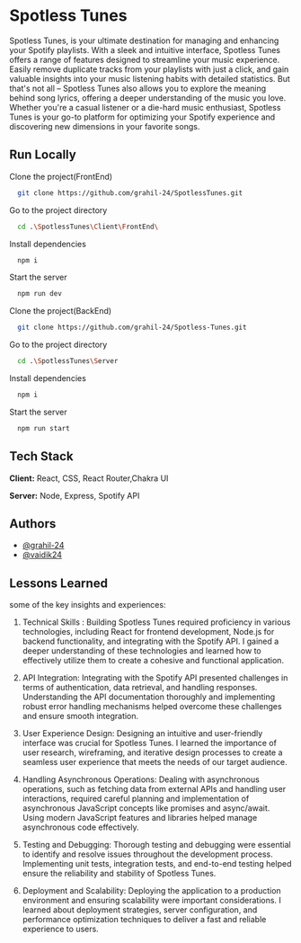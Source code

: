 
# Spotless Tunes

Spotless Tunes, is your ultimate destination for managing and enhancing your Spotify playlists. With a sleek and intuitive interface, Spotless Tunes offers a range of features designed to streamline your music experience. Easily remove duplicate tracks from your playlists with just a click, and gain valuable insights into your music listening habits with detailed statistics. But that's not all – Spotless Tunes also allows you to explore the meaning behind song lyrics, offering a deeper understanding of the music you love. Whether you're a casual listener or a die-hard music enthusiast, Spotless Tunes is your go-to platform for optimizing your Spotify experience and discovering new dimensions in your favorite songs.


## Run Locally

Clone the project(FrontEnd)

```bash
  git clone https://github.com/grahil-24/SpotlessTunes.git
```

Go to the project directory
```bash
  cd .\SpotlessTunes\Client\FrontEnd\
```

Install dependencies

```bash
  npm i
```

Start the server

```bash
  npm run dev
```

Clone the project(BackEnd)

```bash
  git clone https://github.com/grahil-24/Spotless-Tunes.git
```

Go to the project directory
```bash
  cd .\SpotlessTunes\Server
```

Install dependencies

```bash
  npm i
```

Start the server

```bash
  npm run start
```


## Tech Stack

**Client:** React, CSS, React Router,Chakra UI

**Server:** Node, Express, Spotify API


## Authors

- [@grahil-24](https://github.com/grahil-24)
- [@vaidik24](https://github.com/vaidik24)


## Lessons Learned

some of the key insights and experiences:

1. Technical Skills :
   Building Spotless Tunes required proficiency in various technologies, including React for frontend development, Node.js for backend functionality, and integrating with the Spotify API. I gained a deeper understanding of these technologies and learned how to effectively utilize them to create a cohesive and functional application.

2. API Integration: Integrating with the Spotify API presented challenges in terms of authentication, data retrieval, and handling responses. Understanding the API documentation thoroughly and implementing robust error handling mechanisms helped overcome these challenges and ensure smooth integration.

3. User Experience Design: Designing an intuitive and user-friendly interface was crucial for Spotless Tunes. I learned the importance of user research, wireframing, and iterative design processes to create a seamless user experience that meets the needs of our target audience.

4. Handling Asynchronous Operations: Dealing with asynchronous operations, such as fetching data from external APIs and handling user interactions, required careful planning and implementation of asynchronous JavaScript concepts like promises and async/await. Using modern JavaScript features and libraries helped manage asynchronous code effectively.

5. Testing and Debugging: Thorough testing and debugging were essential to identify and resolve issues throughout the development process. Implementing unit tests, integration tests, and end-to-end testing helped ensure the reliability and stability of Spotless Tunes.

6. Deployment and Scalability: Deploying the application to a production environment and ensuring scalability were important considerations. I learned about deployment strategies, server configuration, and performance optimization techniques to deliver a fast and reliable experience to users.

